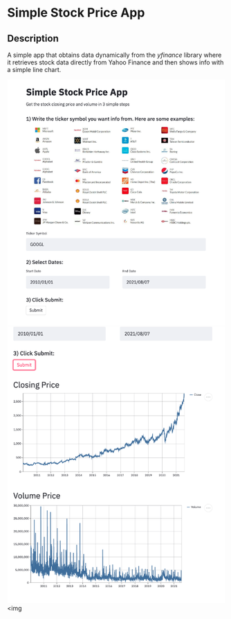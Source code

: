 # Simple Stock Price App

## Description
A simple app that obtains data dynamically from the *yfinance* library where it retrieves stock data directly from Yahoo Finance and then shows info with a simple line chart.

<img src="https://github.com/JaimeSolisS/Streamlit/blob/master/01-Stock%20Price%20App/screenshots/1.png?raw=true"/><img src="https://github.com/JaimeSolisS/Streamlit/blob/master/01-Stock%20Price%20App/screenshots/2.png?raw=true" /><img 
